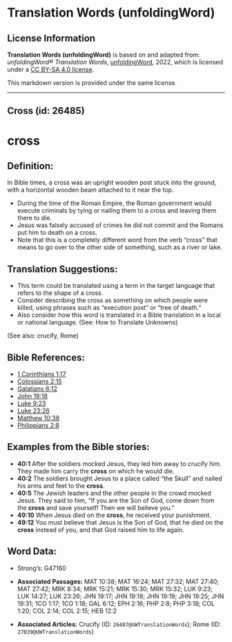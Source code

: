 # Translation Words (unfoldingWord)

## License Information

**Translation Words (unfoldingWord)** is based on and adapted from: _unfoldingWord® Translation Words_, [unfoldingWord](https://unfoldingword.org/utw), 2022, which is licensed under a [CC BY-SA 4.0 license](https://creativecommons.org/licenses/by-sa/4.0/legalcode.en).

This markdown version is provided under the same license.



--------------------------------

## Cross (id: 26485)

cross
=====

Definition:
-----------

In Bible times, a cross was an upright wooden post stuck into the ground, with a horizontal wooden beam attached to it near the top.

* During the time of the Roman Empire, the Roman government would execute criminals by tying or nailing them to a cross and leaving them there to die.
* Jesus was falsely accused of crimes he did not commit and the Romans put him to death on a cross.
* Note that this is a completely different word from the verb “cross” that means to go over to the other side of something, such as a river or lake.

Translation Suggestions:
------------------------

* This term could be translated using a term in the target language that refers to the shape of a cross.
* Consider describing the cross as something on which people were killed, using phrases such as “execution post” or “tree of death.”
* Also consider how this word is translated in a Bible translation in a local or national language. (See: How to Translate Unknowns)

(See also: crucify, Rome)

Bible References:
-----------------

* [1 Corinthians 1:17](https://ref.ly/1Cor1:17)
* [Colossians 2:15](https://ref.ly/Col2:15)
* [Galatians 6:12](https://ref.ly/Gal6:12)
* [John 19:18](https://ref.ly/John19:18)
* [Luke 9:23](https://ref.ly/Luke9:23)
* [Luke 23:26](https://ref.ly/Luke23:26)
* [Matthew 10:38](https://ref.ly/Matt10:38)
* [Philippians 2:8](https://ref.ly/Phil2:8)

Examples from the Bible stories:
--------------------------------

* **40:1** After the soldiers mocked Jesus, they led him away to crucify him. They made him carry the **cross** on which he would die.
* **40:2** The soldiers brought Jesus to a place called “the Skull” and nailed his arms and feet to the **cross**.
* **40:5** The Jewish leaders and the other people in the crowd mocked Jesus. They said to him, “If you are the Son of God, come down from the **cross** and save yourself! Then we will believe you.”
* **49:10** When Jesus died on the **cross**, he received your punishment.
* **49:12** You must believe that Jesus is the Son of God, that he died on the **cross** instead of you, and that God raised him to life again.

Word Data:
----------

* Strong’s: G47160

* **Associated Passages:** MAT 10:38; MAT 16:24; MAT 27:32; MAT 27:40; MAT 27:42; MRK 8:34; MRK 15:21; MRK 15:30; MRK 15:32; LUK 9:23; LUK 14:27; LUK 23:26; JHN 19:17; JHN 19:18; JHN 19:19; JHN 19:25; JHN 19:31; 1CO 1:17; 1CO 1:18; GAL 6:12; EPH 2:16; PHP 2:8; PHP 3:18; COL 1:20; COL 2:14; COL 2:15; HEB 12:2
* **Associated Articles:** Crucify (ID: `26487@UWTranslationWords`); Rome (ID: `27039@UWTranslationWords`)

